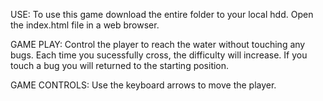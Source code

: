 USE: To use this game download the entire folder to your local hdd. Open the index.html file in a web browser.

GAME PLAY: Control the player to reach the water without touching any bugs. Each time you sucessfully cross, the difficulty will increase. If you touch a bug you will returned to the starting position.

GAME CONTROLS: Use the keyboard arrows to move the player.